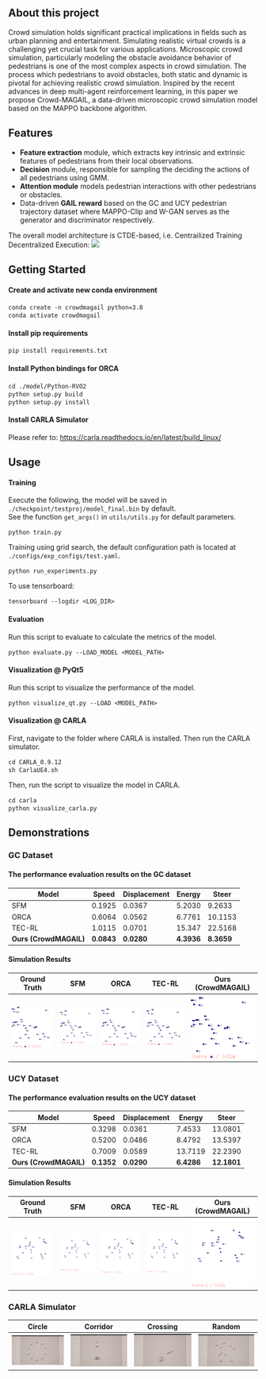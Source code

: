 ## About this project
Crowd simulation holds significant practical implications in fields such as urban planning and entertainment. Simulating realistic virtual crowds is a challenging yet crucial task for various applications. Microscopic crowd simulation, particularly modeling the obstacle avoidance behavior of pedestrians is one of the most complex aspects in crowd simulation. The process which pedestrians to avoid obstacles, both static and dynamic is pivotal for achieving realistic crowd simulation. Inspired by the recent advances in deep multi-agent reinforcement learning, in this paper we propose Crowd-MAGAIL, a data-driven microscopic crowd simulation model based on the MAPPO backbone algorithm. 

## Features
- **Feature extraction** module, which extracts key intrinsic and extrinsic features of pedestrians from their local observations.
- **Decision** module, responsible for sampling the deciding the actions of all pedestrians using GMM.
- **Attention module** models pedestrian interactions with other pedestrians or obstacles.
- Data-driven **GAIL reward** based on the GC and UCY pedestrian trajectory dataset where MAPPO-Clip and W-GAN serves as the generator and discriminator respectively.

The overall model architecture is CTDE-based, i.e. Centrailized Training Decentralized Execution:
<img src="https://github.com/user-attachments/assets/ab117d51-ffc8-4f57-a8db-5a7d9dab6875" width="700">

## Getting Started
#### Create and activate new conda environment
```
conda create -n crowdmagail python=3.8
conda activate crowdmagail
```

#### Install pip requirements
```
pip install requirements.txt
```

#### Install Python bindings for ORCA
```
cd ./model/Python-RVO2
python setup.py build
python setup.py install
```

#### Install CARLA Simulator
Please refer to: https://carla.readthedocs.io/en/latest/build_linux/

## Usage
#### Training
Execute the following, the model will be saved in `./checkpoint/testproj/model_final.bin` by default. \
See the function `get_args()` in `utils/utils.py` for default parameters.
```
python train.py
```
Training using grid search, the default configuration path is located at `./configs/exp_configs/test.yaml`.
```
python run_experiments.py
```
To use tensorboard:
```
tensorboard --logdir <LOG_DIR>
```

#### Evaluation
Run this script to evaluate to calculate the metrics of the model.
```
python evaluate.py --LOAD_MODEL <MODEL_PATH>
```

#### Visualization @ PyQt5
Run this script to visualize the performance of the model.
```
python visualize_qt.py --LOAD <MODEL_PATH>
```

#### Visualization @ CARLA
First, navigate to the folder where CARLA is installed. Then run the CARLA simulator.
```
cd CARLA_0.9.12
sh CarlaUE4.sh
```

Then, run the script to visualize the model in CARLA.
```
cd carla
python visualize_carla.py
```

## Demonstrations
### GC Dataset
#### The performance evaluation results on the GC dataset
| Model | Speed | Displacement | Energy | Steer |
| --- | --- | --- | --- | --- |
| SFM | 0.1925 | 0.0367 | 5.2030 | 9.2633 |
| ORCA | 0.6064 | 0.0562 | 6.7761 | 10.1153 | 
| TEC-RL | 1.0115 | 0.0701 | 15.347 | 22.5168 | 
| **Ours (CrowdMAGAIL)** | **0.0843** | **0.0280** | **4.3936** | **8.3659** |

#### Simulation Results
| Ground Truth | SFM | ORCA | TEC-RL | Ours (CrowdMAGAIL) |
| --- | --- | --- | --- | --- |
| <img src="./result/GC/gif/real.gif" width="175"> | <img src="./result/GC/gif/imit_SFM_baseline.gif" width="175"> | <img src="./result/GC/gif/imit_ORCA_baseline.gif" width="175"> | <img src="./result/GC/gif/imit_TECRL_baseline.gif" width="175"> | <img src="./result/GC/gif/imit_MAGAIL_baseline.gif" width="175"> |

### UCY Dataset
#### The performance evaluation results on the UCY dataset
| Model | Speed | Displacement | Energy | Steer |
| --- | --- | --- | --- | --- |
| SFM | 0.3298 | 0.0361 | 7.4533 | 13.0801 |
| ORCA | 0.5200 | 0.0486 | 8.4792 | 13.5397 | 
| TEC-RL | 0.7009 | 0.0589 | 13.7119 | 22.2390 | 
| **Ours (CrowdMAGAIL)** | **0.1352** | **0.0290** | **6.4286** | **12.1801** |

#### Simulation Results
| Ground Truth | SFM | ORCA | TEC-RL | Ours (CrowdMAGAIL) |
| --- | --- | --- | --- | --- |
| <img src="./result/UCY/gif/real.gif" width="175"> | <img src="./result/UCY/gif/imit_SFM_baseline.gif" width="175"> | <img src="./result/UCY/gif/imit_ORCA_baseline.gif" width="175"> | <img src="./result/UCY/gif/imit_TECRL_baseline.gif" width="175"> | <img src="./result/UCY/gif/imit_MAGAIL_baseline.gif" width="175"> |

### CARLA Simulator
| Circle | Corridor | Crossing | Random |
| --- | --- | --- | --- |
| <img src="./result/Carla/circle.gif" width="175"> | <img src="./result/Carla/corridor.gif" width="175"> | <img src="./result/Carla/crossing.gif" width="175"> | <img src="./result/Carla/random.gif" width="175"> |
